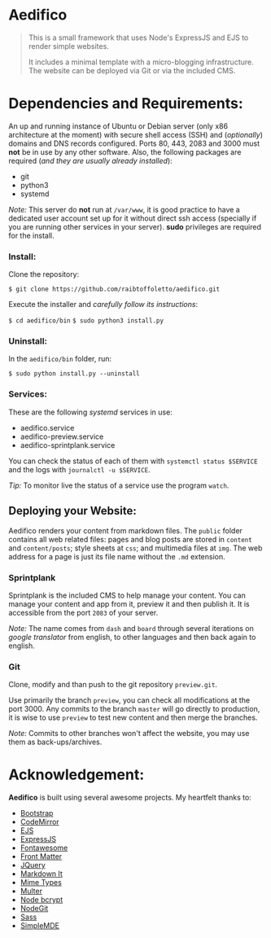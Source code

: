 <!--
#####################################################################
#                                                                   #
# Copyright (c) 2019 Raí B. Toffoletto (https://toffoletto.me)      #
#                                                                   #
# This program is free software; you can redistribute it and/or     #
# modify it under the terms of the GNU General Public               #
# License as published by the Free Software Foundation; either      #
# version 2 of the License, or (at your option) any later version.  #
#                                                                   #
# This program is distributed in the hope that it will be useful,   #
# but WITHOUT ANY WARRANTY; without even the implied warranty of    #
# MERCHANTABILITY or FITNESS FOR A PARTICULAR PURPOSE.  See the GNU #
# General Public License for more details.                          #
#                                                                   #
# You should have received a copy of the GNU General Public         #
# License along with this program; if not, write to the             #
# Free Software Foundation, Inc., 51 Franklin Street, Fifth Floor,  #
# Boston, MA 02110-1301 USA                                         #
#                                                                   #
# Authored by: Raí B. Toffoletto <rai@toffoletto.me>                #
#                                                                   #
#####################################################################
-->

# Aedifico

> This is a small framework that uses Node's ExpressJS and EJS to render simple websites.
>
> It includes a minimal template with a micro-blogging infrastructure. The website can be deployed via Git or via the included CMS.

# Dependencies and Requirements:
An up and running instance of Ubuntu or Debian server (only x86 architecture at the moment) with secure shell access (SSH) and (*optionally*) domains and DNS records configured. Ports 80, 443, 2083 and 3000 must **not** be in use by any other software. Also, the following packages are required (*and they are usually already installed*):

- git
- python3
- systemd

*Note:* This server do **not** run at `/var/www`, it is good practice to have a dedicated user account set up for it without direct ssh access (specially if you are running other services in your server). **sudo** privileges are required for the install.

### Install:
Clone the repository:

`$ git clone https://github.com/raibtoffoletto/aedifico.git`

Execute the installer and *carefully follow its instructions*:

`$ cd aedifico/bin`
`$ sudo python3 install.py`

### Uninstall:
In the `aedifico/bin` folder, run:

`$ sudo python install.py --uninstall`

### Services:
These are the following *systemd* services in use:

- aedifico.service
- aedifico-preview.service
- aedifico-sprintplank.service

You can check the status of each of them with `systemctl status $SERVICE` and the logs with `journalctl -u $SERVICE`.

*Tip:* To monitor live the status of a service use the program `watch`.

## Deploying your Website:

Aedifico renders your content from markdown files. The `public` folder contains all web related files: pages and blog posts are stored in `content` and `content/posts`; style sheets at `css`; and multimedia files at `img`. The web address for a page is just its file name without the `.md` extension.

### Sprintplank

Sprintplank is the included CMS to help manage your content. You can manage your content and app from it, preview it and then publish it. It is accessible from the port `2083` of your server.

*Note:* The name comes from `dash` and `board` through several iterations on *google translator* from english, to other languages and then back again to english.

### Git
Clone, modify and than push to the git repository `preview.git`.

Use primarily the branch `preview`, you can check all modifications at the port 3000. Any commits to the branch `master` will go directly to production, it is wise to use `preview` to test new content and then merge the branches.

*Note:* Commits to other branches won't affect the website, you may use them as back-ups/archives.

# Acknowledgement:
**Aedifico** is built using several awesome projects.
My heartfelt thanks to:

- [Bootstrap](https://getbootstrap.com)
- [CodeMirror](https://codemirror.net)
- [EJS](https://ejs.co)
- [ExpressJS](https://expressjs.com)
- [Fontawesome](https://fontawesome.com)
- [Front Matter](https://github.com/jxson/front-matter)
- [JQuery](https://jquery.com)
- [Markdown It](https://github.com/markdown-it/markdown-it)
- [Mime Types](https://github.com/jshttp/mime-types)
- [Multer](https://github.com/expressjs/multer)
- [Node bcrypt](https://github.com/kelektiv/node.bcrypt.js)
- [NodeGit](https://www.nodegit.org)
- [Sass](https://sass-lang.com)
- [SimpleMDE](https://simplemde.com)